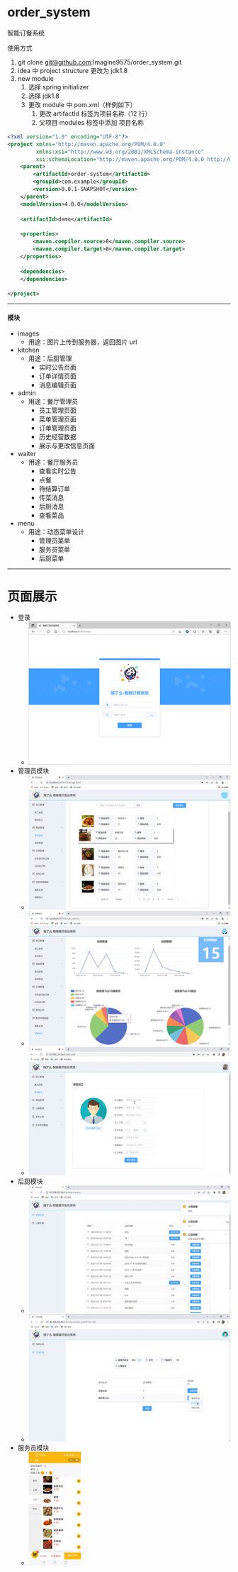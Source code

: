 # order_system
智能订餐系统


使用方式

1. git clone git@github.com:Imagine9575/order_system.git
2. idea 中 project structure 更改为 jdk1.8
3. new module
   1. 选择 spring initializer
   2. 选择 jdk1.8
   3. 更改 module 中 pom.xml（样例如下）
      1. 更改 artifactId 标签为项目名称（12 行）
      2. 父项目 modules 标签中添加 <module>项目名称</module>



```xml
<?xml version="1.0" encoding="UTF-8"?>
<project xmlns="http://maven.apache.org/POM/4.0.0"
         xmlns:xsi="http://www.w3.org/2001/XMLSchema-instance"
         xsi:schemaLocation="http://maven.apache.org/POM/4.0.0 http://maven.apache.org/xsd/maven-4.0.0.xsd">
    <parent>
        <artifactId>order-system</artifactId>
        <groupId>com.example</groupId>
        <version>0.0.1-SNAPSHOT</version>
    </parent>
    <modelVersion>4.0.0</modelVersion>

    <artifactId>demo</artifactId>

    <properties>
        <maven.compiler.source>8</maven.compiler.source>
        <maven.compiler.target>8</maven.compiler.target>
    </properties>

    <dependencies>
    </dependencies>

</project>
```



---

#### 模块

* images
  * 用途：图片上传到服务器，返回图片 url
* kitchen
  * 用途：后厨管理
    * 实时公告页面
    * 订单详情页面
    * 消息编辑页面
* admin
  * 用途：餐厅管理员
    * 员工管理页面
    * 菜单管理页面
    * 订单管理页面
    * 历史经营数据
    * 展示与更改信息页面
* waiter
  * 用途：餐厅服务员
    * 查看实时公告
    * 点餐
    * 待结算订单
    * 传菜消息
    * 后厨消息
    * 查看菜品
* menu
  * 用途：动态菜单设计
    * 管理员菜单
    * 服务员菜单
    * 后厨菜单

---

# 页面展示

* 登录
  * ![img](https://github.com/Hello-Imagine/order_system/blob/main/images/2.png)
* 管理员模块
  * ![img](https://github.com/Hello-Imagine/order_system/blob/main/images/1.png)
  * ![img](https://github.com/Hello-Imagine/order_system/blob/main/images/3.png)
  * ![img](https://github.com/Hello-Imagine/order_system/blob/main/images/10.png)
* 后厨模块
  * ![img](https://github.com/Hello-Imagine/order_system/blob/main/images/20.png)
  * ![img](https://github.com/Hello-Imagine/order_system/blob/main/images/21.png)
* 服务员模块
  * <img src="https://github.com/Hello-Imagine/order_system/blob/main/images/4.png" alt="img" style="zoom: 25%;" />
